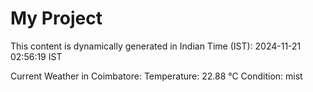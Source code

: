 # My Project

This content is dynamically generated in Indian Time (IST): 2024-11-21 02:56:19 IST


Current Weather in Coimbatore:
Temperature: 22.88 °C
Condition: mist
